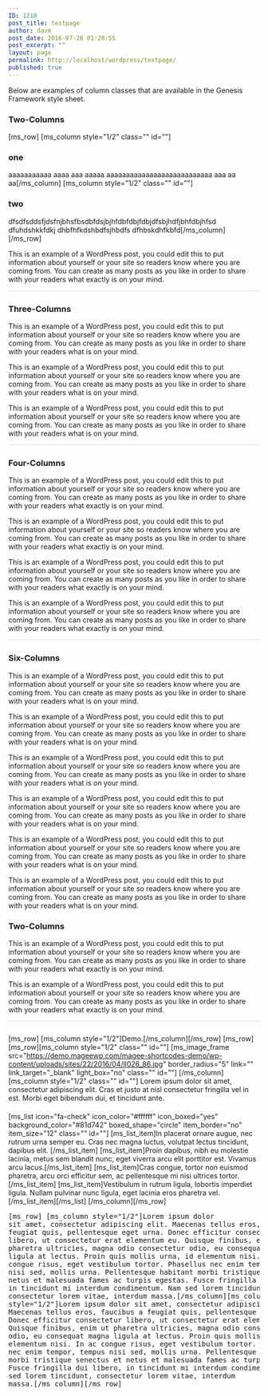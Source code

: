 ```yaml
---
ID: 1218
post_title: testpage
author: davm
post_date: 2016-07-26 01:28:55
post_excerpt: ""
layout: page
permalink: http://localhost/wordpress/testpage/
published: true
---
```

Below are examples of column classes that are available in the Genesis Framework style sheet.  <h3>Two-Columns</h3> [ms_row] [ms_column style="1/2" class="" id=""]  <h3>one</h3> aaaaaaaaaaa  aaaa  aaa  aaaaa  aaaaaaaaaaaaaaaaaaaaaaaaaaa aaa aa aa[/ms_column] [ms_column style="1/2" class="" id=""] <h3>two</h3> dfsdfsddsfjdsfnjbhsfbsdbfdsjbjhfdbfdbjfdbjdfsbjhdfjbhfdbjhfsd dfuhdshkkfdkj dhbfhfkdshbdfsjhbdfs dfhbskdhfkbfd[/ms_column] [/ms_row]  <div class="one-half"> <p>This is an example of a WordPress post, you could edit this to put information about yourself or your site so readers know where you are coming from. You can create as many posts as you like in order to share with your readers what exactly is on your mind.</p> </div>  <div style="border-bottom:1px solid #ddd;clear:both;margin-bottom: 26px"></div>  <h3>Three-Columns</h3>  <div class="one-third first"> <p>This is an example of a WordPress post, you could edit this to put information about yourself or your site so readers know where you are coming from. You can create as many posts as you like in order to share with your readers what is on your mind.</p> </div>  <div class="one-third"> <p>This is an example of a WordPress post, you could edit this to put information about yourself or your site so readers know where you are coming from. You can create as many posts as you like in order to share with your readers what is on your mind.</p> </div>  <div class="one-third"> <p>This is an example of a WordPress post, you could edit this to put information about yourself or your site so readers know where you are coming from. You can create as many posts as you like in order to share with your readers what is on your mind.</p> </div>  <div style="border-bottom:1px solid #ddd;clear:both;margin-bottom: 26px"></div>  <h3>Four-Columns</h3>  <div class="one-fourth first"> <p>This is an example of a WordPress post, you could edit this to put information about yourself or your site so readers know where you are coming from. You can create as many posts as you like in order to share with your readers what exactly is on your mind.</p> </div>  <div class="one-fourth"> <p>This is an example of a WordPress post, you could edit this to put information about yourself or your site so readers know where you are coming from. You can create as many posts as you like in order to share with your readers what exactly is on your mind.</p> </div>  <div class="one-fourth"> <p>This is an example of a WordPress post, you could edit this to put information about yourself or your site so readers know where you are coming from. You can create as many posts as you like in order to share with your readers what exactly is on your mind.</p> </div>  <div class="one-fourth"> <p>This is an example of a WordPress post, you could edit this to put information about yourself or your site so readers know where you are coming from. You can create as many posts as you like in order to share with your readers what exactly is on your mind.</p> </div>  <div style="border-bottom:1px solid #ddd;clear:both;margin-bottom: 26px"></div>  <h3>Six-Columns</h3>  <div class="one-sixth first"> <p>This is an example of a WordPress post, you could edit this to put information about yourself or your site so readers know where you are coming from. You can create as many posts as you like in order to share with your readers what is on your mind.</p> </div>  <div class="one-sixth"> <p>This is an example of a WordPress post, you could edit this to put information about yourself or your site so readers know where you are coming from. You can create as many posts as you like in order to share with your readers what is on your mind.</p> </div>  <div class="one-sixth"> <p>This is an example of a WordPress post, you could edit this to put information about yourself or your site so readers know where you are coming from. You can create as many posts as you like in order to share with your readers what is on your mind.</p> </div>  <div class="one-sixth"> <p>This is an example of a WordPress post, you could edit this to put information about yourself or your site so readers know where you are coming from. You can create as many posts as you like in order to share with your readers what is on your mind.</p> </div>  <div class="one-sixth"> <p>This is an example of a WordPress post, you could edit this to put information about yourself or your site so readers know where you are coming from. You can create as many posts as you like in order to share with your readers what is on your mind.</p> </div>  <div class="one-sixth"> <p>This is an example of a WordPress post, you could edit this to put information about yourself or your site so readers know where you are coming from. You can create as many posts as you like in order to share with your readers what is on your mind.</p> </div>                            <h3>Two-Columns</h3>  <div class="one-half first"> <p>This is an example of a WordPress post, you could edit this to put information about yourself or your site so readers know where you are coming from. You can create as many posts as you like in order to share with your readers what exactly is on your mind.</p> </div>  <div class="one-half"> <p>This is an example of a WordPress post, you could edit this to put information about yourself or your site so readers know where you are coming from. You can create as many posts as you like in order to share with your readers what exactly is on your mind.</p> </div>  <div style="border-bottom:1px solid #ddd;clear:both;margin-bottom: 26px"></div>                        [ms_row] [ms_column style="1/2"]Demo.[/ms_column][/ms_row]                               [ms_row] [ms_row][ms_column style="1/2" class="" id=""] [ms_image_frame src="https://demo.mageewp.com/magee-shortcodes-demo/wp-content/uploads/sites/22/2016/04/ll026_86.jpg" border_radius="5" link="" link_target="_blank" light_box="no" class="" id=""] [/ms_column][ms_column style="1/2" class="" id=""] Lorem ipsum dolor sit amet, consectetur adipiscing elit. Cras et justo at nisl consectetur fringilla vel in est. Morbi eget bibendum dui, et tincidunt ante. <div style="height: 20px"></div> [ms_list icon="fa-check" icon_color="#ffffff" icon_boxed="yes" background_color="#81d742" boxed_shape="circle" item_border="no" item_size="12" class="" id=""] [ms_list_item]In placerat ornare augue, nec rutrum urna semper eu. Cras nec magna luctus, volutpat lectus tincidunt, dapibus elit. [/ms_list_item] [ms_list_item]Proin dapibus, nibh eu molestie lacinia, metus sem blandit nunc, eget viverra arcu elit porttitor est. Vivamus arcu lacus.[/ms_list_item] [ms_list_item]Cras congue, tortor non euismod pharetra, arcu orci efficitur sem, ac pellentesque mi nisi ultrices tortor. [/ms_list_item] [ms_list_item]Vestibulum in rutrum ligula, lobortis imperdiet ligula. Nullam pulvinar nunc ligula, eget lacinia eros pharetra vel.[/ms_list_item][/ms_list] [/ms_column][/ms_row]   <pre class="code-list">[ms_row] [ms_column style="1/2"]Lorem ipsum dolor sit amet, consectetur adipiscing elit. Maecenas tellus eros, faucibus a feugiat quis, pellentesque eget urna. Donec efficitur consectetur libero, ut consectetur erat elementum eu. Quisque finibus, enim ut pharetra ultricies, magna odio consectetur odio, eu consequat magna ligula at lectus. Proin quis mollis urna, id elementum nisi. In ac congue risus, eget vestibulum tortor. Phasellus nec enim tempor, tempus nisi sed, mollis urna. Pellentesque habitant morbi tristique senectus et netus et malesuada fames ac turpis egestas. Fusce fringilla dui libero, in tincidunt mi interdum condimentum. Nam sed lorem tincidunt, consectetur lorem vitae, interdum massa.[/ms_column][ms_column style="1/2"]Lorem ipsum dolor sit amet, consectetur adipiscing elit. Maecenas tellus eros, faucibus a feugiat quis, pellentesque eget urna. Donec efficitur consectetur libero, ut consectetur erat elementum eu. Quisque finibus, enim ut pharetra ultricies, magna odio consectetur odio, eu consequat magna ligula at lectus. Proin quis mollis urna, id elementum nisi. In ac congue risus, eget vestibulum tortor. Phasellus nec enim tempor, tempus nisi sed, mollis urna. Pellentesque habitant morbi tristique senectus et netus et malesuada fames ac turpis egestas. Fusce fringilla dui libero, in tincidunt mi interdum condimentum. Nam sed lorem tincidunt, consectetur lorem vitae, interdum massa.[/ms_column][/ms_row]</pre> &nbsp;  &nbsp;  &nbsp;  &nbsp;